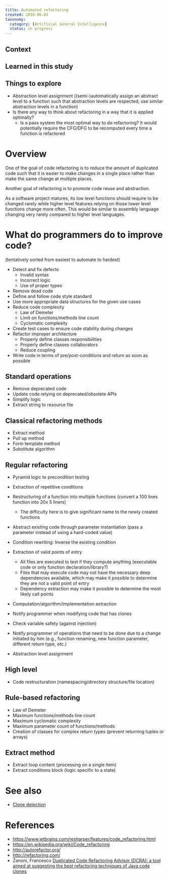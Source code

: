 ```yaml
---
title: Automated refactoring
created: 2016-06-03
taxonomy:
  category: [Artificial General Intelligence]
  status: in progress
---
```


## Context

## Learned in this study

## Things to explore
* Abstraction level assignment ((semi-)automatically assign an abstract level to a function such that abstraction levels are respected, use similar abstraction levels in a function)
* Is there any way to think about refactoring in a way that it is applied optimally?
	* Is a pass system the most optimal way to do refactoring? It would potentially require the CFG/DFG to be recomputed every time a function is refactored

# Overview
One of the goal of code refactoring is to reduce the amount of duplicated code such that it is easier to make changes in a single place rather than make the same change at multiple places.

Another goal of refactoring is to promote code reuse and abstraction.

As a software project matures, its low level functions should require to be changed rarely while higher level features relying on those lower level functions change more often. This would be similar to assembly language changing very rarely compared to higher level languages.

# What do programmers do to improve code?
(tentatively sorted from easiest to automate to hardest)

* Detect and fix defects
	* Invalid syntax
	* Incorrect logic
	* Use of proper types
* Remove dead code
* Define and follow code style standard
* Use more appropriate data structures for the given use cases
* Reduce code complexity
	* Law of Demeter
	* Limit on functions/methods line count
	* Cyclomatic complexity
* Create test cases to ensure code stability during changes
* Refactor improper architecture
	* Properly define classes responsibilities
	* Properly define classes collaborators
	* Reduce coupling
* Write code in terms of pre/post-conditions and return as soon as possible

## Standard operations
* Remove deprecated code
* Update code relying on deprecated/obsolete APIs
* Simplify logic
* Extract string to resource file

## Classical refactoring methods
* Extract method
* Pull up method
* Form template method
* Substitute algorithm

## Regular refactoring
* Pyramid logic to precondition testing
* Extraction of repetitive conditions
* Restructuring of a function into multiple functions (convert a 100 lines function into 20x 5 liners)
	* The difficulty here is to give significant name to the newly created functions
* Abstract existing code through parameter instantiation (pass a parameter instead of using a hard-coded value)
* Condition rewriting: Inverse the existing condition
* Extraction of valid points of entry
	* All files are executed to test if they compute anything (executable code or  only function declaration/library?)
	* Files that may execute code may not have the necessary deep dependencies available, which may make it possible to determine they are not a valid point  of entry
	* Dependency extraction may make it possible to determine the most likely call points
* Computation/algorithm/implementation extraction
* Notify programmer when modifying code that has clones
* Check variable safety (against injection)
* Notify programmer of operations that need to be done due to a change initiated by him (e.g., function renaming, new function parameter, different return type, etc.)

* Abstraction level assignment

## High level
* Code restructuration (namespacing/directory structure/file location)

## Rule-based refactoring
* Law of Demeter
* Maximum functions/methods line count
* Maximum cyclomatic complexity
* Maximum parameter count of functions/methods
* Creation of classes for complex return types (prevent returning tuples or arrays)

## Extract method
* Extract loop content (processing on a single item)
* Extract conditions block (logic specific to a state)

# See also
* [Clone detection](../clone-detection)

# References
* https://www.jetbrains.com/resharper/features/code_refactoring.html
* https://en.wikipedia.org/wiki/Code_refactoring
* http://autorefactor.org/
* http://refactoring.com/
* Zanoni, Francesco [Duplicated Code Refactoring Advisor (DCRA): a tool aimed at suggesting the best refactoring techniques of Java code clones](https://www.yumpu.com/en/document/view/37147031/6-duplicated-code-refactoring-advisor-dcra-essere)
